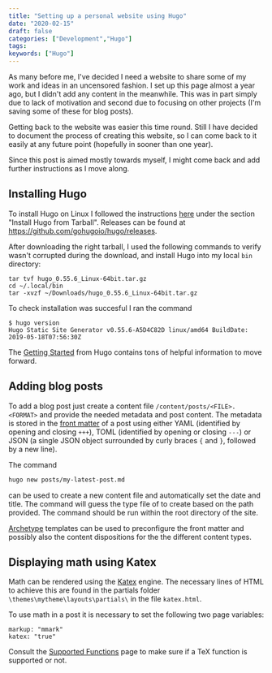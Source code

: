 ```yaml
---
title: "Setting up a personal website using Hugo"
date: "2020-02-15"
draft: false
categories: ["Development","Hugo"]
tags:
keywords: ["Hugo"]
---
```


As many before me, I've decided I need a website to share some of my work and ideas in an uncensored fashion. I set up this page almost a year ago, but I didn't add any content in the meanwhile. This was in part simply due to lack of motivation and second due to focusing on other projects (I'm saving some of these for blog posts).

Getting back to the website was easier this time round. Still I have decided to document the process of creating this website, so I can come back to it easily at any future point (hopefully in sooner than one year).

Since this post is aimed mostly towards myself, I might come back and add further instructions as I move along.

## Installing Hugo

To install Hugo on Linux I followed the instructions [here](https://gohugo.io/getting-started/installing/#install-hugo-from-tarball) under the section "Install Hugo from Tarball". Releases can be found at https://github.com/gohugoio/hugo/releases.

After downloading the right tarball, I used the following commands to verify wasn't corrupted during the download, and install Hugo into my local `bin` directory:
```
tar tvf hugo_0.55.6_Linux-64bit.tar.gz
cd ~/.local/bin
tar -xvzf ~/Downloads/hugo_0.55.6_Linux-64bit.tar.gz
```
To check installation was succesful I ran the command
```
$ hugo version
Hugo Static Site Generator v0.55.6-A5D4C82D linux/amd64 BuildDate: 2019-05-18T07:56:30Z
```

The [Getting Started](https://gohugo.io/categories/getting-started) from Hugo contains tons of helpful information to move forward.

## Adding blog posts

To add a blog post just create a content file `/content/posts/<FILE>.<FORMAT>` and provide the needed metadata and post content. The metadata is stored in the [front matter](https://gohugo.io/content-management/front-matter/) of a post using either YAML (identified by opening and closing `+++`), TOML (identified by opening or closing `---`) or JSON (a single JSON object surrounded by curly braces `{` and `}`, followed by a new line).

The command
```bash
hugo new posts/my-latest-post.md
```
can be used to create a new content file and automatically set the date and title. The command will guess the type file of to create based on the path provided. The command should be run within the root directory of the site.

[Archetype](https://gohugo.io/content-management/archetypes/) templates can be used to preconfigure the front matter and possibly also the content dispositions for the the different content types.

## Displaying math using Katex

Math can be rendered using the [Katex](https://katex.org/) engine. The necessary lines of HTML to achieve this are found in the partials folder `\themes\mytheme\layouts\partials\` in the file `katex.html`.

To use math in a post it is necessary to set the following two page variables:
```
markup: "mmark"
katex: "true"
```

Consult the [Supported Functions](https://katex.org/docs/supported.html) page to make sure if a TeX function is supported or not.
